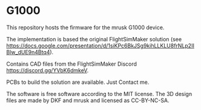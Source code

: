 # G1000 

This repository hosts the firmware for the mrusk G1000 device.

The implementation is based the original FlightSimMaker solution (see https://docs.google.com/presentation/d/1siKPc6BkJSg9kihLLKLU8frNLp2IIBlw_dUE9n4Btq4).

Contains CAD files from the FlightSimMaker Discord https://discord.gg/YVbK6dmkeV.

PCBs to build the solution are available. Just Contact me.

The software is free software according to the MIT license.
The 3D design files are made by DKF and mrusk and licensed as CC-BY-NC-SA.

